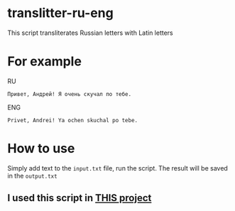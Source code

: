 # translitter-ru-eng
This script transliterates Russian letters with Latin letters

For example
=============

RU

    Привет, Андрей! Я очень скучал по тебе.

ENG

    Privet, Andrei! Ya ochen skuchal po tebe.
    
How to use
=============

Simply add text to the ``input.txt`` file, run the script. The result will be saved in the ``output.txt``


## I used this script in [THIS project](https://github.com/Thympook/pook-password-generator)
